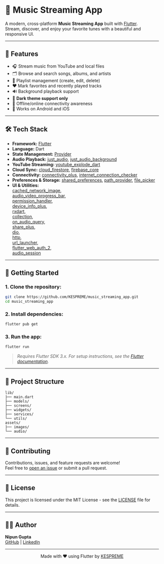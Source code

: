 # 🎵 Music Streaming App

A modern, cross-platform **Music Streaming App** built with [Flutter](https://flutter.dev/).  
Stream, discover, and enjoy your favorite tunes with a beautiful and responsive UI.

---

## 🚀 Features

- 🎧 Stream music from YouTube and local files  
- 🗂️ Browse and search songs, albums, and artists  
- 🎵 Playlist management (create, edit, delete)  
- ❤️ Mark favorites and recently played tracks  
- 🔊 Background playback support  
- 🌙 **Dark theme support only**  
- 📶 Offline/online connectivity awareness  
- 📱 Works on Android and iOS  

---

## 🛠️ Tech Stack

- **Framework:** [Flutter](https://flutter.dev/)  
- **Language:** Dart  
- **State Management:** [Provider](https://pub.dev/packages/provider)  
- **Audio Playback:** [just_audio](https://pub.dev/packages/just_audio), [just_audio_background](https://pub.dev/packages/just_audio_background)  
- **YouTube Streaming:** [youtube_explode_dart](https://pub.dev/packages/youtube_explode_dart)  
- **Cloud Sync:** [cloud_firestore](https://pub.dev/packages/cloud_firestore), [firebase_core](https://pub.dev/packages/firebase_core)  
- **Connectivity:** [connectivity_plus](https://pub.dev/packages/connectivity_plus), [internet_connection_checker](https://pub.dev/packages/internet_connection_checker)  
- **Preferences & Storage:** [shared_preferences](https://pub.dev/packages/shared_preferences), [path_provider](https://pub.dev/packages/path_provider), [file_picker](https://pub.dev/packages/file_picker)  
- **UI & Utilities:**  
  [cached_network_image](https://pub.dev/packages/cached_network_image),  
  [audio_video_progress_bar](https://pub.dev/packages/audio_video_progress_bar),  
  [permission_handler](https://pub.dev/packages/permission_handler),  
  [device_info_plus](https://pub.dev/packages/device_info_plus),  
  [rxdart](https://pub.dev/packages/rxdart),  
  [collection](https://pub.dev/packages/collection),  
  [on_audio_query](https://pub.dev/packages/on_audio_query),  
  [share_plus](https://pub.dev/packages/share_plus),  
  [dio](https://pub.dev/packages/dio),  
  [http](https://pub.dev/packages/http),  
  [url_launcher](https://pub.dev/packages/url_launcher),  
  [flutter_web_auth_2](https://pub.dev/packages/flutter_web_auth_2),  
  [audio_session](https://pub.dev/packages/audio_session)

---

## 🚦 Getting Started

### 1. Clone the repository:
```bash
git clone https://github.com/KESPREME/music_streaming_app.git
cd music_streaming_app
```

### 2. Install dependencies:
```bash
flutter pub get
```

### 3. Run the app:
```bash
flutter run
```

> *Requires Flutter SDK 3.x. For setup instructions, see the [Flutter documentation](https://flutter.dev/docs/get-started/install).*

---

## 📂 Project Structure

```
lib/
├── main.dart
├── models/
├── screens/
├── widgets/
├── services/
└── utils/
assets/
├── images/
└── audio/
```

---

## 🤝 Contributing

Contributions, issues, and feature requests are welcome!  
Feel free to [open an issue](https://github.com/KESPREME/music_streaming_app/issues) or submit a pull request.

---

## 📄 License

This project is licensed under the MIT License - see the [LICENSE](LICENSE) file for details.

---

## 🙋‍♂️ Author

**Nipun Gupta**  
[GitHub](https://github.com/KESPREME) | [LinkedIn](https://www.linkedin.com/in/nipun-gupta-198b90175)

---

<p align="center">
  Made with ❤️ using Flutter by <a href="https://github.com/KESPREME">KESPREME</a>
</p>
